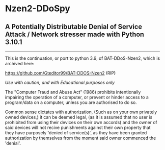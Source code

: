 # Nzen2-DDoSpy
A Potentially Distributable Denial of Service Attack / Network stresser made with Python 3.10.1
------------------------------------------------------------------------------------------------




























































-------------------------------------------------------------------------------------------
This is the continuation, or port to python 3.9, of BAT-DDoS-Nzen2, which is archived here:

https://github.com/Gteditor99/BAT-DDOS-Nzen2
(RIP)

*Use with caution, and with Educational purposes only*

The "Computer Fraud and Abuse Act" (1986)
prohibits intentionally impairing the operation of a computer,
or prevent or hinder access to a program/data on a computer,
unless you are authorised to do so.

Common sense dictates
with authorization, 
(Such as on your own privately owned devices,)
it can be deemed legal, 
(as it is assumed that no user is prohibited 
from using their devices on their own accords)
and the owner of said devices will not recive 
punishments against their own property that they have purposely 
'denied of service(s)', as they have been granted authorization by themselves 
from the moment said owner commenced the 'denial'. 

